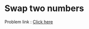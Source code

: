 # Swap two numbers
Problem link : [Click here](https://www.geeksforgeeks.org/problems/swap-two-numbers3844/1?page=2&difficulty=School&sortBy=submissions)